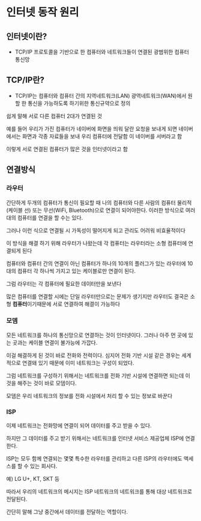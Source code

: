 # 인터넷 동작 원리
## 인터넷이란?

- TCP/IP 프로토콜을 기반으로 한 컴퓨터와 네트워크들이 연결된 광범위한 컴퓨터 통신망

## TCP/IP란?

- TCP/IP는 컴퓨터와 컴퓨터 간의 지역네트워크(LAN) 광역네트워크(WAN)에서 원할 한 통신을 가능하도록 하기위한 통신규약으로 정의

쉽게 말해 서로 다른 컴퓨터 2대가 연결된 것

예를 들어 우리가 가진 컴퓨터가 네이버에 화면을 띄워 달란 요청을 보내게 되면 네이버에서는 화면과 각종 자료들을 보내 우리 컴퓨터에 전달함 이 네이버를 서버라고 함

이렇게 서로 연결된 컴퓨터가 많은 것을 인터넷이라고 함

## 연결방식

### 라우터

간단하게 두개의 컴퓨터가 통신이 필요할 때 나의 컴퓨터와 다른 사람의 컴퓨터 물리적(케이블 선) 또는 무선(WiFi, Bluetooth)으로 연결이 되어야한다. 이러한 방식으로 여러 대의 컴퓨터를 연결을 할 수는 있다.

그러나 이런 식으로 연결될 시 가독성이 떨어지게 되고 관리도 어려워 비효율적이다

이 방식을 해결 하기 위해 라우터가 나왔는데 각 컴퓨터는 라우터라는 소형 컴퓨터에 연결되게 된다

컴퓨터와 컴퓨터 간의 연결이 아닌 컴퓨터가 하나의 10개의 플러그가 있는 라우터에 10대의 컴퓨터 각 하나씩 가지고 있는 케이블로만 연결이 된다.

그럼 라우터는 각 컴퓨터에 필요한 데이터만을 보낸다

많은 컴퓨터를 연결할 시에는 단일 라우터만으로는 문제가 생기지만 라우터도 결국은 소형 **컴퓨터**이기때문에 서로 연결하여 해결이 가능하다

### 모뎀

모든 네트워크를 하나의 통신망으로 연결하는 것이 인터넷이다. 그러나 아주 먼 곳에 있는 곳과는 케이블 연결이 불가능에 가깝다.

 이걸 해결하게 된 것이 바로 전화와 전력이다. 심지어 전화 기반 시설 같은 경우는 세계적으로 연결돼 있기 때문에 이미 네트워크는 구성이 되었다. 

그럼 네트워크를 구성하기 위해서는 네트워크를 전화 기반 시설에 연결하면 되는데 이 것을 해주는 것이 바로 모뎀이다.

모뎀은 우리 네트워크의 정보를 전화 시설에서 처리 할 수 있는 정보로 바꾼다

### ISP

이제 네트워크는 전화망에 연결이 되어 데이터를 주고 받을 수 있다. 

하지만 그 데이터를 주고 받기 위해서는 네트워크를 인터넷 서비스 제공업체 ISP에 연결한다.

ISP는 모두 함께 연결되는 몇몇 특수한 라우터를 관리하고 다른 ISP의 라우터에도 액세스를 할 수 있는 회사다.

예) LG U+, KT, SKT 등

따라서 우리의 네트워크의 메시지는 ISP 네트워크의 네트워크를 통해 대상 네트워크로 전달된다.

간단히 말해 그냥 중간에서 데이터를 전달하는 역할이다.